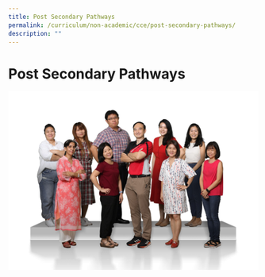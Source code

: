 ```yaml
---
title: Post Secondary Pathways
permalink: /curriculum/non-academic/cce/post-secondary-pathways/
description: ""
---
```

# **Post Secondary Pathways**

![](/images/Education-and-Career-Guidance-2048x1463.jpg)